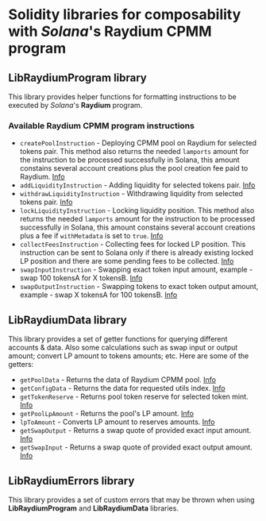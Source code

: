 # Solidity libraries for composability with _Solana_'s Raydium CPMM program

## LibRaydiumProgram library
This library provides helper functions for formatting instructions to be executed by _Solana_'s **Raydium** 
program.

### Available Raydium CPMM program instructions
* `createPoolInstruction` - Deploying CPMM pool on Raydium for selected tokens pair. This method also returns the needed `lamports` amount for the instruction to be processed successfully in Solana, this amount constains several account creations plus the pool creation fee paid to Raydium. [Info](LibRaydiumProgram.sol#L30)
* `addLiquidityInstruction` - Adding liquidity for selected tokens pair. [Info](LibRaydiumProgram.sol#L152)
* `withdrawLiquidityInstruction` - Withdrawing liquidity from selected tokens pair. [Info](LibRaydiumProgram.sol#L246)
* `lockLiquidityInstruction` - Locking liquidity position. This method also returns the needed `lamports` amount for the instruction to be processed successfully in Solana, this amount constains several account creations plus a fee if `withMetadata` is set to `true`. [Info](LibRaydiumProgram.sol#L331)
* `collectFeesInstruction` - Collecting fees for locked LP position. This instruction can be sent to Solana only if there is already existing locked LP position and there are some pending fees to be collected. [Info](LibRaydiumProgram.sol#L460)
* `swapInputInstruction` - Swapping exact token input amount, example - swap 100 tokensA for X tokensB. [Info](LibRaydiumProgram.sol#L559)
* `swapOutputInstruction` - Swapping tokens to exact token output amount, example - swap X tokensA for 100 tokensB. [Info](LibRaydiumProgram.sol#L605)

## LibRaydiumData library
This library provides a set of getter functions for querying different accounts & data. Also some calculations such as swap input or output amount; convert LP amount to tokens amounts; etc. Here are some of the getters:
* `getPoolData` - Returns the data of Raydium CPMM pool. [Info](LibRaydiumData.sol#L150)
* `getConfigData` - Returns the data for requested utils index. [Info](LibRaydiumData.sol#L173)
* `getTokenReserve` - Returns pool token reserve for selected token mint. [Info](LibRaydiumData.sol#L194)
* `getPoolLpAmount` - Returns the pool's LP amount. [Info](LibRaydiumData.sol#L199)
* `lpToAmount` - Converts LP amount to reserves amounts. [Info](LibRaydiumData.sol#L204)
* `getSwapOutput` - Returns a swap quote of provided exact input amount. [Info](LibRaydiumData.sol#L224)
* `getSwapInput` - Returns a swap quote of provided exact output amount. [Info](LibRaydiumData.sol#L240)


## LibRaydiumErrors library
This library provides a set of custom errors that may be thrown when using **LibRaydiumProgram** and **LibRaydiumData** 
libraries.